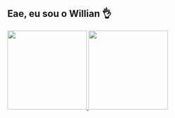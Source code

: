 ## Eae, eu sou o Willian 👌

<div>
<a href="https://github.com/Willian-Herbert">
  <img height="180em" src="https://github-readme-stats.vercel.app/api?username=Willian-Herbert&show_icons=true&theme=dracula" />
</a>
<a href="https://github.com/Willian-Herbert">
  <img height="180em" src="https://github-readme-stats.vercel.app/api/top-langs/?username=Willian-Herbert&layout=compact&theme=dracula" />
</a>  
</div>
